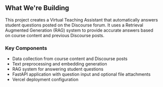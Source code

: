 ## What We're Building
This project creates a Virtual Teaching Assistant that automatically answers student questions posted on the Discourse forum. It uses a Retrieval Augmented Generation (RAG) system to provide accurate answers based on course content and previous Discourse posts.

### Key Components
- Data collection from course content and Discourse posts
- Text preprocessing and embedding generation
- RAG system for answering student questions
- FastAPI application with question input and optional file attachments
- Vercel deployment configuration
